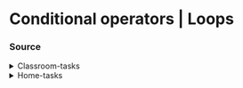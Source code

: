 # Conditional operators | Loops

### Source

<details>
    <summary>Classroom-tasks</summary>
    <br>
    <details>
        <summary>@@@</summary>
        <br>
    </details>
</details>
<details>
    <summary>Home-tasks</summary>
    <details>
        <summary>Print 'Odd' || 'Even'</summary>
        <em>Given a number. Print “odd” if the number is odd and “even” if itʼs even.</em>
        <br>
        [Solutin:]:https://github.com/armeagle777/objects-and-arrays/blob/master/homeTasks/requiredTasks/printOddEven.js
    </details>
    <details>
        <summary>Find the third angle</summary>
        <br>
    </details>
    <details>
        <summary>Last digit to the beginning</summary>
        <br>
    </details>
    <details>
        <summary>If a number is a multiple of 3, 5, 7</summary>
        <br>
    </details>
    <details>
        <summary>Sort numbers</summary>
        <br>
    </details>
    <details>
        <summary>Find the sign of product of numbers</summary>
        <br>
    </details>
    <details>
        <summary>Check whether the number contains digits</summary>
        <br>
    </details>
    <details>
        <summary>Reverse first and last digits of a number</summary>
        <br>
    </details>
    <details>
        <summary>Is number prime or not?</summary>
        <br>
    </details>
    <details>
        <summary>Fibonacci</summary>
        <br>
    </details>
    <details>
        <summary>Product and sum of digits of a number</summary>
        <br>
    </details>
    <details>
        <summary>Replace '_' signs of a sentence</summary>
        <br>
    </details>
    <details>
        <summary>Filter and sort an array </summary>
        <br>
    </details>
    <details>
        <summary>Count of string and numbers in an array</summary>
        <br>
    </details>
    <details>
        <summary>Strings with maximum and minimum length in an array</summary>
        <br>
    </details>
    <details>
        <summary>Index of a number in an array</summary>
        <br>
    </details>
    <details>
        <summary>Split a string into an array</summary>
        <br>
    </details>
    <details>
        <summary>Create an array from element of the given array</summary>
        <br>
    </details>
    <details>
        <summary>Two-dimenstional array</summary>
        <br>
    </details>
    <details>
        <summary>Print pattern</summary>
        <br>
    </details>
</details>
